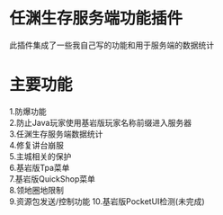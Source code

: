 # 任渊生存服务端功能插件
此插件集成了一些我自己写的功能和用于服务端的数据统计
# 主要功能
1.防爆功能  
2.防止Java玩家使用基岩版玩家名称前缀进入服务器  
3.任渊生存服务端数据统计  
4.修复讲台崩服  
5.主城相关的保护  
6.基岩版Tpa菜单  
7.基岩版QuickShop菜单  
8.领地圈地限制  
9.资源包发送/控制功能
10.基岩版PocketUI检测(未完成)